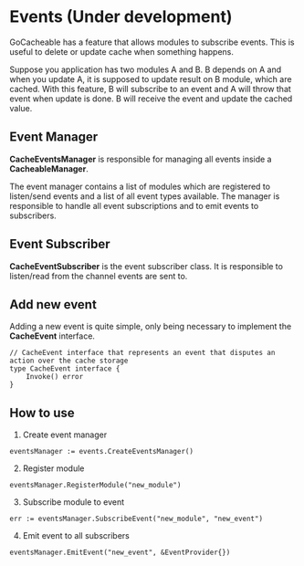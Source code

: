 # Events (Under development)

GoCacheable has a feature that allows modules to subscribe events. This is useful to delete or update cache when something happens.

Suppose you application has two modules A and B. B depends on A and when you update A, it is supposed to update result on B module, which are cached.
With this feature, B will subscribe to an event and A will throw that event when update is done. B will receive the event and update the cached value.

## Event Manager

**CacheEventsManager** is responsible for managing all events inside a **CacheableManager**.

The event manager contains a list of modules which are registered to listen/send events and a list of all event types available. The manager is responsible to handle all event subscriptions and to emit events to subscribers.

## Event Subscriber

**CacheEventSubscriber** is the event subscriber class. It is responsible to listen/read from the channel events are sent to. 


## Add new event

Adding a new event is quite simple, only being necessary to implement the **CacheEvent** interface.

```
// CacheEvent interface that represents an event that disputes an action over the cache storage
type CacheEvent interface {
	Invoke() error
}
```

## How to use

1. Create event manager

```
eventsManager := events.CreateEventsManager()
```

2. Register module

```
eventsManager.RegisterModule("new_module")
```

3. Subscribe module to event

```
err := eventsManager.SubscribeEvent("new_module", "new_event")
```

4. Emit event to all subscribers

```
eventsManager.EmitEvent("new_event", &EventProvider{})
```
